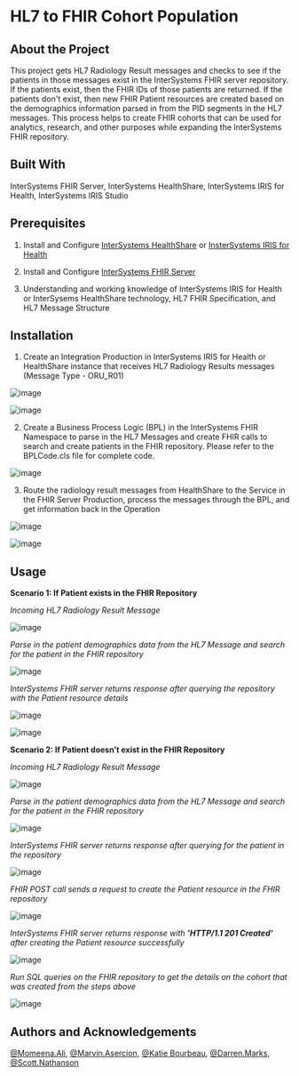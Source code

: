 # HL7 to FHIR Cohort Population

## About the Project
This project gets HL7 Radiology Result messages and checks to see if the patients in those messages exist in the 
InterSystems FHIR server repository. If the patients exist, then the FHIR IDs of those patients are returned. 
If the patients don't exist, then new FHIR Patient resources are created based on the demographics information parsed
in from the PID segments in the HL7 messages. This process helps to create FHIR cohorts that can be used for analytics,
research, and other purposes while expanding the InterSystems FHIR repository.

## Built With
InterSystems FHIR Server,
InterSystems HealthShare,
InterSystems IRIS for Health,
InterSystems IRIS Studio

## Prerequisites
1.	Install and Configure [InterSystems HealthShare](https://www.intersystems.com/interoperability-platform/) or [InsterSystems IRIS for Health](https://www.intersystems.com/data-platform/)

2.	Install and Configure [InterSystems FHIR Server](https://www.intersystems.com/resources/intersystems-fhir-server/)

3.	Understanding and working knowledge of InterSystems IRIS for Health or InterSysems HealthShare technology, HL7 FHIR Specification, and HL7 Message Structure

## Installation
1. Create an Integration Production in InterSystems IRIS for Health or HealthShare instance that receives 
HL7 Radiology Results messages (Message Type - ORU_R01)

![image](https://github.com/SysIntergrationTechTeam/HL7-FHIR-Cohort-Population/assets/110857238/68e76db6-4516-4d8e-a0a7-45e2956c08e1)


![image](https://github.com/SysIntergrationTechTeam/HL7-FHIR-Cohort-Population/assets/110857238/838e1af1-a7c1-47f0-a558-5df2250d761c)
 

2. Create a Business Process Logic (BPL) in the InterSystems FHIR Namespace to parse in the HL7 Messages and create FHIR calls
       to search and create patients in the FHIR repository. Please refer to the BPLCode.cls file for complete code.

![image](https://github.com/SysIntergrationTechTeam/Intersystems-Contest-FHIR/assets/110857238/51e1ce3b-d8e6-41e2-958e-172e4c63bd07)



3. Route the radiology result messages from HealthShare to the Service in the FHIR Server Production, process the messages through the BPL,
       and get information back in the Operation

![image](https://github.com/SysIntergrationTechTeam/Intersystems-Contest-FHIR/assets/110857238/19599d00-c8c9-4bdf-879b-157620ea5dc8)

![image](https://github.com/SysIntergrationTechTeam/Intersystems-Contest-FHIR/assets/110857238/ac8084cd-836a-403f-852e-96a54fae8a06)

## Usage

**Scenario 1: If Patient exists in the FHIR Repository**

  
*Incoming HL7 Radiology Result Message*

![image](https://github.com/SysIntergrationTechTeam/Intersystems-Contest-FHIR/assets/110857238/6b1d7ca1-7a65-4dff-bb4a-ab291040621f)

*Parse in the patient demographics data from the HL7 Message and search for the patient in the FHIR repository*

![image](https://github.com/SysIntergrationTechTeam/Intersystems-Contest-FHIR/assets/110857238/4f3a8c27-d8c5-4747-9536-53d27320db0b)

*InterSystems FHIR server returns response after querying the repository with the Patient resource details*

![image](https://github.com/SysIntergrationTechTeam/Intersystems-Contest-FHIR/assets/110857238/0ac4e6c1-6a8d-49c5-a73d-517ac2495249)

![image](https://github.com/SysIntergrationTechTeam/Intersystems-Contest-FHIR/assets/110857238/2b9d5daa-dca1-4c88-97ce-dd552e0873ba)



**Scenario 2: If Patient doesn’t exist in the FHIR Repository**
  
*Incoming HL7 Radiology Result Message*

![image](https://github.com/SysIntergrationTechTeam/Intersystems-Contest-FHIR/assets/110857238/6b1d7ca1-7a65-4dff-bb4a-ab291040621f)

*Parse in the patient demographics data from the HL7 Message and search for the patient in the FHIR repository*

![image](https://github.com/SysIntergrationTechTeam/Intersystems-Contest-FHIR/assets/110857238/4f3a8c27-d8c5-4747-9536-53d27320db0b)

*InterSystems FHIR server returns response after querying for the patient in the repository*

![image](https://github.com/SysIntergrationTechTeam/Intersystems-Contest-FHIR/assets/110857238/4a0e939f-ff2e-43fd-aff8-d0c3bfba4c62)


*FHIR POST call sends a request to create the Patient resource in the FHIR repository*

![image](https://github.com/SysIntergrationTechTeam/Intersystems-Contest-FHIR/assets/110857238/d99cb433-14ab-4ae5-b588-d8f8fb3b2eb8)


*InterSystems FHIR server returns response with **'HTTP/1.1 201 Created'** after creating the Patient resource successfully*

![image](https://github.com/SysIntergrationTechTeam/Intersystems-Contest-FHIR/assets/110857238/47dda997-7dac-4b3d-b84f-6fc8ed5a5331)


*Run SQL queries on the FHIR repository to get the details on the cohort that was created from the steps above*

![image](https://github.com/SysIntergrationTechTeam/Intersystems-Contest-FHIR/assets/110857238/aeb8ba60-f7e3-4936-bd51-367f30b481da)


## Authors and Acknowledgements
[@Momeena.Ali](https://community.intersystems.com/user/momeena-ali), [@Marvin.Asercion](https://community.intersystems.com/user/marvin-asercion), [@Katie Bourbeau](https://community.intersystems.com/user/katie-bourbeau), [@Darren.Marks](https://community.intersystems.com/user/darren-marks), [@Scott.Nathanson](https://community.intersystems.com/user/scott-nathanson)
